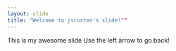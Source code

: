 ```yaml
---
layout: slide
title: "Welcome to jsrusten's slide!""
---
```

This is my awesome slide
Use the left arrow to go back!

